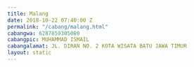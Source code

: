 ```yaml
---
title: Malang
date: 2018-10-22 07:40:00 Z
permalink: "/cabang/malang.html"
cabangwa: 6287859305080
cabangpic: MUHAMMAD ISMAIL
cabangalamat: JL. DIRAN NO. 2 KOTA WISATA BATU JAWA TIMUR
layout: static
---
```


	